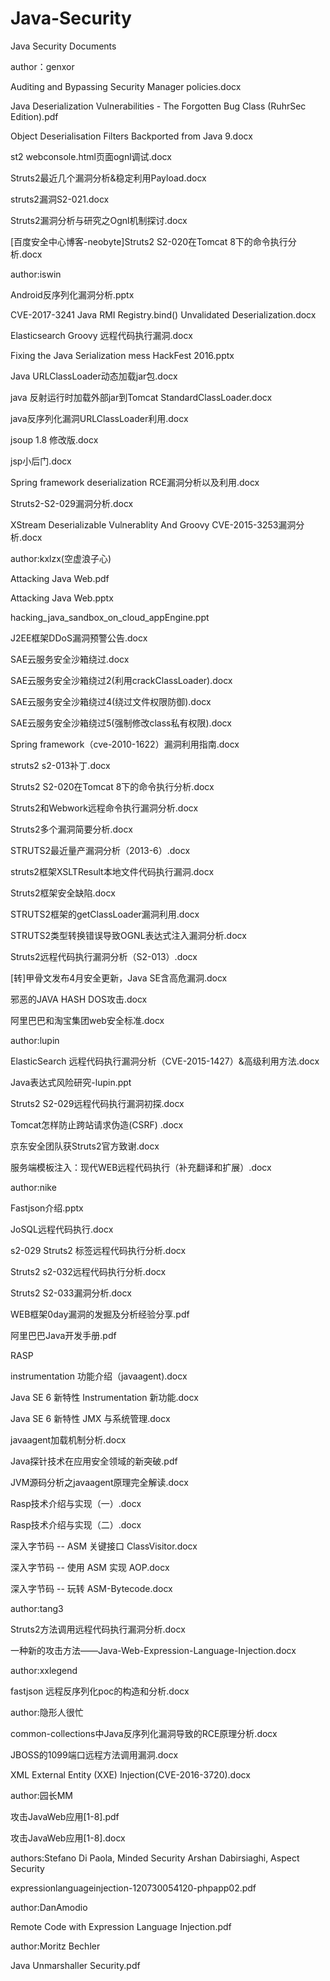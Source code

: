 # Java-Security
Java Security Documents

author：genxor

Auditing and Bypassing Security Manager policies.docx

Java Deserialization Vulnerabilities - The Forgotten Bug Class (RuhrSec Edition).pdf

Object Deserialisation Filters Backported from Java 9.docx

st2 webconsole.html页面ognl调试.docx

Struts2最近几个漏洞分析&稳定利用Payload.docx

struts2漏洞S2-021.docx

Struts2漏洞分析与研究之Ognl机制探讨.docx

[百度安全中心博客-neobyte]Struts2 S2-020在Tomcat 8下的命令执行分析.docx


author:iswin

Android反序列化漏洞分析.pptx

CVE-2017-3241 Java RMI Registry.bind() Unvalidated Deserialization.docx

Elasticsearch Groovy 远程代码执行漏洞.docx

Fixing the Java Serialization mess HackFest 2016.pptx

Java URLClassLoader动态加载jar包.docx

java 反射运行时加载外部jar到Tomcat StandardClassLoader.docx

java反序列化漏洞URLClassLoader利用.docx

jsoup 1.8 修改版.docx

jsp小后门.docx

Spring framework deserialization RCE漏洞分析以及利用.docx

Struts2-S2-029漏洞分析.docx

XStream Deserializable Vulnerablity And Groovy CVE-2015-3253漏洞分析.docx


author:kxlzx(空虚浪子心)

Attacking Java Web.pdf

Attacking Java Web.pptx

hacking_java_sandbox_on_cloud_appEngine.ppt

J2EE框架DDoS漏洞预警公告.docx

SAE云服务安全沙箱绕过.docx

SAE云服务安全沙箱绕过2(利用crackClassLoader).docx

SAE云服务安全沙箱绕过4(绕过文件权限防御).docx

SAE云服务安全沙箱绕过5(强制修改class私有权限).docx

Spring framework（cve-2010-1622）漏洞利用指南.docx

struts2 s2-013补丁.docx

Struts2 S2-020在Tomcat 8下的命令执行分析.docx

Struts2和Webwork远程命令执行漏洞分析.docx

Struts2多个漏洞简要分析.docx

STRUTS2最近量产漏洞分析（2013-6）.docx

struts2框架XSLTResult本地文件代码执行漏洞.docx

Struts2框架安全缺陷.docx

STRUTS2框架的getClassLoader漏洞利用.docx

STRUTS2类型转换错误导致OGNL表达式注入漏洞分析.docx

Struts2远程代码执行漏洞分析（S2-013）.docx

[转]甲骨文发布4月安全更新，Java SE含高危漏洞.docx

邪恶的JAVA HASH DOS攻击.docx

阿里巴巴和淘宝集团web安全标准.docx


author:lupin

ElasticSearch 远程代码执行漏洞分析（CVE-2015-1427）&高级利用方法.docx

Java表达式风险研究-lupin.ppt

Struts2 S2-029远程代码执行漏洞初探.docx

Tomcat怎样防止跨站请求伪造(CSRF) .docx

京东安全团队获Struts2官方致谢.docx

服务端模板注入：现代WEB远程代码执行（补充翻译和扩展）.docx


author:nike

Fastjson介绍.pptx

JoSQL远程代码执行.docx

s2-029 Struts2 标签远程代码执行分析.docx

Struts2 s2-032远程代码执行分析.docx

Struts2 S2-033漏洞分析.docx

WEB框架0day漏洞的发掘及分析经验分享.pdf

阿里巴巴Java开发手册.pdf


RASP

instrumentation 功能介绍（javaagent).docx

Java SE 6 新特性 Instrumentation 新功能.docx

Java SE 6 新特性 JMX 与系统管理.docx

javaagent加载机制分析.docx

Java探针技术在应用安全领域的新突破.pdf

JVM源码分析之javaagent原理完全解读.docx

Rasp技术介绍与实现（一）.docx

Rasp技术介绍与实现（二）.docx

深入字节码 -- ASM 关键接口 ClassVisitor.docx

深入字节码 -- 使用 ASM 实现 AOP.docx

深入字节码 -- 玩转 ASM-Bytecode.docx


author:tang3

Struts2方法调用远程代码执行漏洞分析.docx

一种新的攻击方法——Java-Web-Expression-Language-Injection.docx


author:xxlegend

fastjson 远程反序列化poc的构造和分析.docx


author:隐形人很忙

common-collections中Java反序列化漏洞导致的RCE原理分析.docx

JBOSS的1099端口远程方法调用漏洞.docx

XML External Entity (XXE) Injection(CVE-2016-3720).docx


author:园长MM

攻击JavaWeb应用[1-8].pdf

攻击JavaWeb应用[1-8].docx



authors:Stefano Di Paola, Minded Security Arshan Dabirsiaghi, Aspect Security

expressionlanguageinjection-120730054120-phpapp02.pdf


author:DanAmodio 

Remote Code with Expression Language Injection.pdf


author:Moritz Bechler 

Java Unmarshaller Security.pdf






